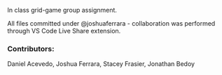 In class grid-game group assignment.

All files committed under @joshuaferrara - collaboration was performed through VS Code Live Share extension.

### Contributors:
Daniel Acevedo, Joshua Ferrara, Stacey Frasier, Jonathan Bedoy

